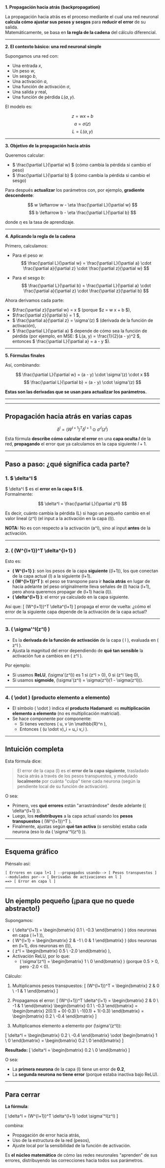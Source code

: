 **1. Propagación hacia atrás (backpropagation)**

La propagación hacia atrás es el proceso mediante el cual una red neuronal **calcula cómo ajustar sus pesos y sesgos** para **reducir el error** de su salida.  
Matemáticamente, se basa en **la regla de la cadena** del cálculo diferencial.

---

**2. El contexto básico: una red neuronal simple**

Supongamos una red con:
- Una entrada $x$,
- Un peso $w$,
- Un sesgo $b$,
- Una activación $a$,
- Una función de activación $\sigma$,
- Una salida $y$ real,
- Una función de pérdida $L(a, y)$.

El modelo es:

$$
z = w x + b
$$
$$
a = \sigma(z)
$$
$$
L = L(a, y)
$$

---

**3. Objetivo de la propagación hacia atrás**

Queremos calcular:
- $ \frac{\partial L}{\partial w} $ (cómo cambia la pérdida si cambio el peso)
- $ \frac{\partial L}{\partial b} $ (cómo cambia la pérdida si cambio el sesgo)

Para después **actualizar** los parámetros con, por ejemplo, **gradiente descendente**:

$$
w \leftarrow w - \eta \frac{\partial L}{\partial w}
$$
$$
b \leftarrow b - \eta \frac{\partial L}{\partial b}
$$

donde $\eta$ es la tasa de aprendizaje.

---

**4. Aplicando la regla de la cadena**

Primero, calculamos:

- Para el peso $w$:
$$
\frac{\partial L}{\partial w} = \frac{\partial L}{\partial a} \cdot \frac{\partial a}{\partial z} \cdot \frac{\partial z}{\partial w}
$$

- Para el sesgo $b$:
$$
\frac{\partial L}{\partial b} = \frac{\partial L}{\partial a} \cdot \frac{\partial a}{\partial z} \cdot \frac{\partial z}{\partial b}
$$

Ahora derivamos cada parte:

- $\frac{\partial z}{\partial w} = x $ (porque $z = w x + b $),
- $\frac{\partial z}{\partial b} = 1 $,
- $ \frac{\partial a}{\partial z} = \sigma'(z) $ (derivada de la función de activación),
- $ \frac{\partial L}{\partial a} $ depende de cómo sea la función de pérdida (por ejemplo, en MSE: $ L(a, y) = \frac{1}{2}(a - y)^2 $, entonces $ \frac{\partial L}{\partial a} = a - y $).

---

**5. Fórmulas finales**

Así, combinando:

$$
\frac{\partial L}{\partial w} = (a - y) \cdot \sigma'(z) \cdot x
$$
$$
\frac{\partial L}{\partial b} = (a - y) \cdot \sigma'(z)
$$

**Estas son las derivadas que se usan para actualizar los parámetros.**

---
---

## Propagación hacia atrás en varias capas

$$
\delta^l = (W^{l+1})^T \delta^{l+1} \odot \sigma'^l(z^l)
$$

Esta fórmula **describe cómo calcular el error** en una **capa oculta $l$** de la red, **propagando** el error que ya calculamos en la capa siguiente $l+1$.

---

## Paso a paso: ¿qué significa cada parte?

### 1. $ \delta^l $

$ \delta^l $ es el **error en la capa $ l $**.  
Formalmente:

$$
\delta^l = \frac{\partial L}{\partial z^l}
$$

Es decir, cuánto cambia la pérdida \(L\) si hago un pequeño cambio en el valor lineal \(z^l\) (el input a la activación en la capa \(l\)).

**NOTA:** No es con respecto a la activación \(a^l\), sino al input **antes** de la activación.

---

### 2. \( (W^{l+1})^T \delta^{l+1} \)

Esto es:

- **\( W^{l+1} \)**: son los pesos de la capa **siguiente** (\(l+1\)), los que conectan de la capa actual \(l\) a la siguiente \(l+1\).
- **\( (W^{l+1})^T \)**: el peso se transpone para ir **hacia atrás** en lugar de hacia adelante (el peso originalmente lleva señales de \(l\) hacia \(l+1\), pero ahora queremos propagar de \(l+1\) hacia \(l\)).
- **\( \delta^{l+1} \)**: el error ya calculado en la capa siguiente.

Así que:
\[
(W^{l+1})^T \delta^{l+1}
\]
propaga el error de vuelta: ¿cómo el error de la siguiente capa depende de la activación de la capa actual?

---

### 3. \( \sigma'^l(z^l) \)

- Es la **derivada de la función de activación** de la capa \( l \), evaluada en \( z^l \).
- Ajusta la magnitud del error dependiendo de **qué tan sensible** la activación fue a cambios en \( z^l \).

Por ejemplo:
- Si usamos **ReLU**, \(\sigma'(z^l)\) es 1 si \(z^l > 0\), 0 si \(z^l \leq 0\),
- Si usamos **sigmoide**, \(\sigma'(z^l) = \sigma(z^l)(1 - \sigma(z^l))\).

---

### 4. \( \odot \) (producto elemento a elemento)

- El símbolo \( \odot \) indica el **producto Hadamard**: es **multiplicación elemento a elemento** (no es multiplicación matricial).
- Se hace componente por componente:
  - Si tienes vectores \( u, v \in \mathbb{R}^n \),
  - Entonces \( (u \odot v)_i = u_i v_i \).

---

## Intuición completa

Esta fórmula dice:

> El error de la capa \(l\) es el **error de la capa siguiente**, trasladado hacia atrás a través de los pesos transpuestos, y modulado **localmente** por cuánta "culpa" tiene cada neurona (según la pendiente local de su función de activación).

O sea:
- Primero, ves **qué errores** están "arrastrándose" desde adelante (\( \delta^{l+1} \)).
- Luego, los **redistribuyes** a la capa actual usando los **pesos transpuestos** \( (W^{l+1})^T \).
- Finalmente, ajustas según **qué tan activa** (o sensible) estaba cada neurona (eso lo da \( \sigma'^l(z^l) \)).

---

## Esquema gráfico

Piénsalo así:

```plaintext
[ Errores en capa l+1 ] --propagados usando--> [ Pesos transpuestos ] 
--modulados por--> [ Derivadas de activaciones en l ] 
==> [ Error en capa l ]
```

---

## Un ejemplo pequeño (¡para que no quede abstracto!)

Supongamos:

- \( \delta^{l+1} = \begin{bmatrix} 0.1 \\ -0.3 \end{bmatrix} \) (dos neuronas en capa \( l+1 \)),
- \( W^{l+1} = \begin{bmatrix} 2 & -1 \\ 0 & 1 \end{bmatrix} \) (dos neuronas en \(l+1\), dos neuronas en \(l\)),
- \( z^l = \begin{bmatrix} 0.5 \\ -2.0 \end{bmatrix} \),
- Activación ReLU, por lo que:
  - \( \sigma'(z^l) = \begin{bmatrix} 1 \\ 0 \end{bmatrix} \) (porque 0.5 > 0, pero -2.0 < 0).

Cálculo:

1. Multiplicamos pesos transpuestos:
\[
(W^{l+1})^T = \begin{bmatrix} 2 & 0 \\ -1 & 1 \end{bmatrix}
\]

2. Propagamos el error:
\[
(W^{l+1})^T \delta^{l+1} = \begin{bmatrix} 2 & 0 \\ -1 & 1 \end{bmatrix} \begin{bmatrix} 0.1 \\ -0.3 \end{bmatrix} = \begin{bmatrix} 2(0.1) + 0(-0.3) \\ -1(0.1) + 1(-0.3) \end{bmatrix} = \begin{bmatrix} 0.2 \\ -0.4 \end{bmatrix}
\]

3. Multiplicamos elemento a elemento por \(\sigma'(z^l)\):

\[
\delta^l = \begin{bmatrix} 0.2 \\ -0.4 \end{bmatrix} \odot \begin{bmatrix} 1 \\ 0 \end{bmatrix} = \begin{bmatrix} 0.2 \\ 0 \end{bmatrix}
\]

**Resultado:**
\[
\delta^l = \begin{bmatrix} 0.2 \\ 0 \end{bmatrix}
\]

O sea:
- La **primera neurona** de la capa \(l\) tiene un error de **0.2**,
- La **segunda neurona** **no tiene error** (porque estaba inactiva bajo ReLU).

---

## Para cerrar

**La fórmula**:

\[
\delta^l = (W^{l+1})^T \delta^{l+1} \odot \sigma'^l(z^l)
\]

combina:
- Propagación de error hacia atrás,
- Uso de la estructura de la red (pesos),
- Ajuste local por la sensibilidad de la función de activación.

Es **el núcleo matemático** de cómo las redes neuronales "aprenden" de sus errores, distribuyendo las correcciones hacia todos sus parámetros.



